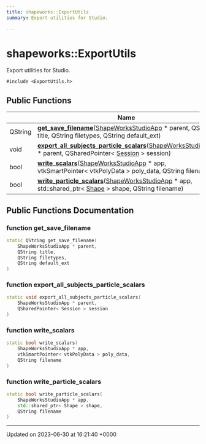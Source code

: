 ```yaml
---
title: shapeworks::ExportUtils
summary: Export utilities for Studio. 

---
```


# shapeworks::ExportUtils



Export utilities for Studio. 


`#include <ExportUtils.h>`

## Public Functions

|                | Name           |
| -------------- | -------------- |
| QString | **[get_save_filename](../Classes/classshapeworks_1_1ExportUtils.md#function-get-save-filename)**([ShapeWorksStudioApp](../Classes/classshapeworks_1_1ShapeWorksStudioApp.md) * parent, QString title, QString filetypes, QString default_ext) |
| void | **[export_all_subjects_particle_scalars](../Classes/classshapeworks_1_1ExportUtils.md#function-export-all-subjects-particle-scalars)**([ShapeWorksStudioApp](../Classes/classshapeworks_1_1ShapeWorksStudioApp.md) * parent, QSharedPointer< [Session](../Classes/classshapeworks_1_1Session.md) > session) |
| bool | **[write_scalars](../Classes/classshapeworks_1_1ExportUtils.md#function-write-scalars)**([ShapeWorksStudioApp](../Classes/classshapeworks_1_1ShapeWorksStudioApp.md) * app, vtkSmartPointer< vtkPolyData > poly_data, QString filename) |
| bool | **[write_particle_scalars](../Classes/classshapeworks_1_1ExportUtils.md#function-write-particle-scalars)**([ShapeWorksStudioApp](../Classes/classshapeworks_1_1ShapeWorksStudioApp.md) * app, std::shared_ptr< [Shape](../Classes/classshapeworks_1_1Shape.md) > shape, QString filename) |

## Public Functions Documentation

### function get_save_filename

```cpp
static QString get_save_filename(
    ShapeWorksStudioApp * parent,
    QString title,
    QString filetypes,
    QString default_ext
)
```


### function export_all_subjects_particle_scalars

```cpp
static void export_all_subjects_particle_scalars(
    ShapeWorksStudioApp * parent,
    QSharedPointer< Session > session
)
```


### function write_scalars

```cpp
static bool write_scalars(
    ShapeWorksStudioApp * app,
    vtkSmartPointer< vtkPolyData > poly_data,
    QString filename
)
```


### function write_particle_scalars

```cpp
static bool write_particle_scalars(
    ShapeWorksStudioApp * app,
    std::shared_ptr< Shape > shape,
    QString filename
)
```


-------------------------------

Updated on 2023-06-30 at 16:21:40 +0000
